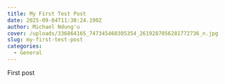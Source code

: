 ```yaml
---
title: My First Test Post
date: 2025-09-04T11:38:24.190Z
author: Michael Ndung'u
cover: /uploads/336864165_747345460305354_2619287056281772736_n.jpg
slug: my-first-test-post
categories:
  - General
---
```

F﻿irst post